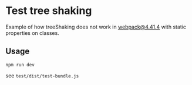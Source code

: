 # Test tree shaking

Example of how treeShaking does not work in webpack@4.41.4 with static properties on classes.

## Usage

`npm run dev`

see `test/dist/test-bundle.js`
